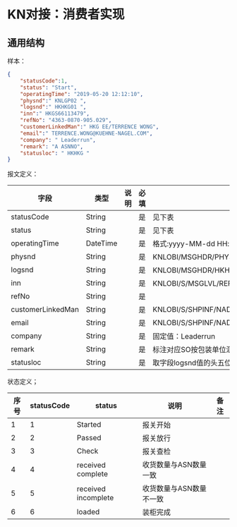 # KN对接：消费者实现

## 通用结构

样本：

```json
{
    "statusCode":1,
    "status": "Start",
    "operatingTime": "2019-05-20 12:12:10",
    "physnd":" KNLGP02 ",
    "logsnd":" HKHKG01 ",
    "inn":" HKGS66113479",
    "refNo": "4363-0870-905.029",
    "customerLinkedMan":" HKG EE/TERRENCE WONG",
    "email":" TERRENCE.WONG@KUEHNE-NAGEL.COM",
    "company": " Leaderrun",
    "remark": "A ASNNO",
    "statusloc": " HKHKG "
}
```

报文定义：

| 字段              | 类型     | 说明 | 必填 | 备注                                                          |
| ----------------- | -------- | ---- | ---- | ------------------------------------------------------------- |
| statusCode        | String   |      | 是   | 见下表                                                        |
| status            | String   |      | 是   | 见下表                                                        |
| operatingTime     | DateTime |      | 是   | 格式:yyyy-MM-dd HH:mm:ss                                      |
| physnd            | String   |      | 是   | KNLOBI/MSGHDR/PHYSND节点值                                    |
| logsnd            | String   |      | 是   | KNLOBI/MSGHDR/HKHKG01节点值                                   |
| inn               | String   |      | 是   | KNLOBI/S/MSGLVL/REF/CDE为INN时，取VAL节点值                   |
| refNo             | String   |      | 是   |                                                               |
| customerLinkedMan | String   |      | 是   | KNLOBI/S/SHPINF/NADINF[ADDTYP=“FF”]/CTA/NAD                   |
| email             | String   |      | 是   | KNLOBI/S/SHPINF/NADINF[ADDTYP=“FF”]/CTA/COM[COMTYP=”EM”]      |
| company           | String   |      | 是   | 固定值：Leaderrun                                             |
| remark            | String   |      | 是   | 标注对应SO按包装单位汇总的收货数量及包装单位（CTN/PLT）和柜号 |
| statusloc         | String   |      | 是   | 取字段logsnd值的头五位                                        |


状态定义；

| 序号 | statusCode | status              | 说明                    | 备注 |
| ---- | ---------- | ------------------- | ----------------------- | ---- |
| 1    | 1          | Started             | 报关开始                |      |
| 2    | 2          | Passed              | 报关放行                |      |
| 3    | 3          | Check               | 报关查检                |      |
| 4    | 4          | received complete   | 收货数量与ASN数量一致   |      |
| 5    | 5          | received incomplete | 收货数量与ASN数量不一致 |      |
| 6    | 6          | loaded              | 装柜完成                |      |